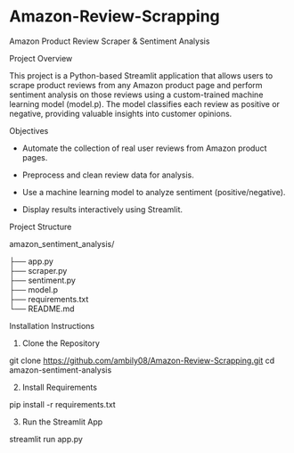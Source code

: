 # Amazon-Review-Scrapping

 Amazon Product Review Scraper & Sentiment Analysis

 Project Overview
 
This project is a Python-based Streamlit application that allows users to scrape product reviews from any Amazon product page and perform sentiment analysis on those reviews using a custom-trained machine learning model (model.p). The model classifies each review as positive or negative, providing valuable insights into customer opinions.

 Objectives

* Automate the collection of real user reviews from Amazon product pages.

* Preprocess and clean review data for analysis.

* Use a machine learning model to analyze sentiment (positive/negative).

* Display results interactively using Streamlit.

 Project Structure

amazon_sentiment_analysis/

├── app.py              
├── scraper.py          
├── sentiment.py        
├── model.p             
├── requirements.txt    
└── README.md     

Installation Instructions

1. Clone the Repository

git clone https://github.com/ambily08/Amazon-Review-Scrapping.git
cd amazon-sentiment-analysis

2. Install Requirements

pip install -r requirements.txt

3. Run the Streamlit App

streamlit run app.py
